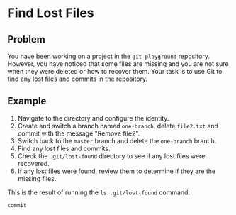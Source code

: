 # Find Lost Files

## Problem

You have been working on a project in the `git-playground` repository. However, you have noticed that some files are missing and you are not sure when they were deleted or how to recover them. Your task is to use Git to find any lost files and commits in the repository.

## Example

1. Navigate to the directory and configure the identity.
2. Create and switch a branch named `one-branch`, delete `file2.txt` and commit with the message "Remove file2".
3. Switch back to the `master` branch and delete the `one-branch` branch.
4. Find any lost files and commits.
5. Check the `.git/lost-found` directory to see if any lost files were recovered.
6. If any lost files were found, review them to determine if they are the missing files.

This is the result of running the `ls .git/lost-found` command:
```shell
commit
```
